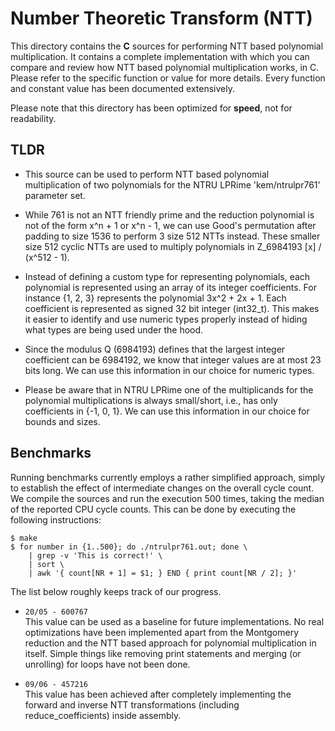 
# Number Theoretic Transform (NTT)

This directory contains the **C** sources for performing NTT based polynomial
multiplication. It contains a complete implementation with which you can compare
and review how NTT based polynomial multiplication works, in C. Please refer to
the specific function or value for more details. Every function and constant
value has been documented extensively.

Please note that this directory has been optimized for **speed**, not for
readability.

## TLDR

* This source can be used to perform NTT based polynomial multiplication of two
polynomials for the NTRU LPRime 'kem/ntrulpr761' parameter set.

* While 761 is not an NTT friendly prime and the reduction polynomial is not of
the form x^n + 1 or x^n - 1, we can use Good's permutation after padding to size
1536 to perform 3 size 512 NTTs instead.  These smaller size 512 cyclic NTTs are
used to multiply polynomials in Z_6984193 [x] / (x^512 - 1).

* Instead of defining a custom type for representing polynomials, each
polynomial is represented using an array of its integer coefficients. For
instance {1, 2, 3} represents the polynomial 3x^2 + 2x + 1. Each coefficient is
represented as signed 32 bit integer (int32_t). This makes it easier to identify
and use numeric types properly instead of hiding what types are being used under
the hood.

* Since the modulus Q (6984193) defines that the largest integer coefficient can
be 6984192, we know that integer values are at most 23 bits long. We can use
this information in our choice for numeric types.

* Please be aware that in NTRU LPRime one of the multiplicands for the
polynomial multiplications is always small/short, i.e., has only coefficients in
{-1, 0, 1}. We can use this information in our choice for bounds and sizes.

## Benchmarks

Running benchmarks currently employs a rather simplified approach, simply to
establish the effect of intermediate changes on the overall cycle count. We
compile the sources and run the execution 500 times, taking the median of the
reported CPU cycle counts. This can be done by executing the following
instructions:

```shell
$ make
$ for number in {1..500}; do ./ntrulpr761.out; done \
    | grep -v 'This is correct!' \
    | sort \
    | awk '{ count[NR + 1] = $1; } END { print count[NR / 2]; }'
```

The list below roughly keeps track of our progress.

* `20/05 - 600767`<br>
This value can be used as a baseline for future implementations. No real
optimizations have been implemented apart from the Montgomery reduction and the
NTT based approach for polynomial multiplication in itself. Simple things like
removing print statements and merging (or unrolling) for loops have not been
done.

* `09/06 - 457216`<br>
This value has been achieved after completely implementing the forward and
inverse NTT transformations (including reduce_coefficients) inside assembly.
